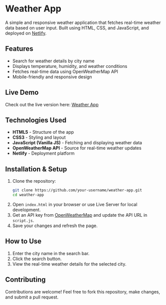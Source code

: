 # Weather App

A simple and responsive weather application that fetches real-time weather data based on user input. Built using HTML, CSS, and JavaScript, and deployed on [Netlify](https://weather-app-codex.netlify.app/).

## Features

- Search for weather details by city name
- Displays temperature, humidity, and weather conditions
- Fetches real-time data using OpenWeatherMap API
- Mobile-friendly and responsive design

## Live Demo

Check out the live version here: [Weather App](https://weather-app-codex.netlify.app/)

## Technologies Used

- **HTML5** - Structure of the app
- **CSS3** - Styling and layout
- **JavaScript (Vanilla JS)** - Fetching and displaying weather data
- **OpenWeatherMap API** - Source for real-time weather updates
- **Netlify** - Deployment platform

## Installation & Setup

1. Clone the repository:
   ```bash
   git clone https://github.com/your-username/weather-app.git
   cd weather-app
   ```
2. Open `index.html` in your browser or use Live Server for local development.
3. Get an API key from [OpenWeatherMap](https://openweathermap.org/) and update the API URL in `script.js`.
4. Save your changes and refresh the page.

## How to Use

1. Enter the city name in the search bar.
2. Click the search button.
3. View the real-time weather details for the selected city.

## Contributing

Contributions are welcome! Feel free to fork this repository, make changes, and submit a pull request.



